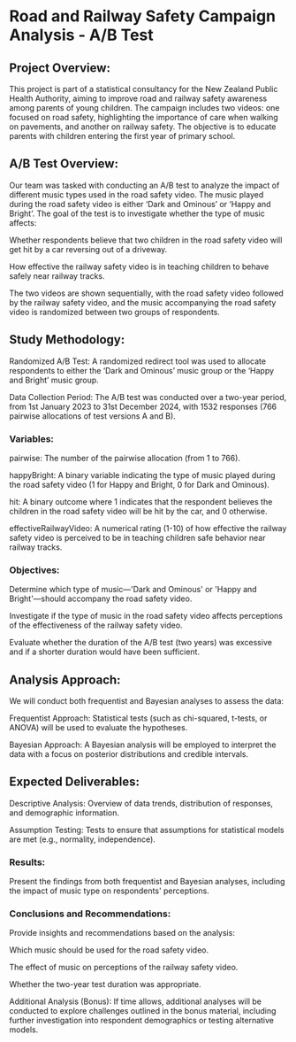# Road and Railway Safety Campaign Analysis - A/B Test
## Project Overview:
This project is part of a statistical consultancy for the New Zealand Public Health Authority, aiming to improve road and railway safety awareness among parents of young children. The campaign includes two videos: one focused on road safety, highlighting the importance of care when walking on pavements, and another on railway safety. The objective is to educate parents with children entering the first year of primary school.

## A/B Test Overview:
Our team was tasked with conducting an A/B test to analyze the impact of different music types used in the road safety video. The music played during the road safety video is either ‘Dark and Ominous’ or ‘Happy and Bright’. The goal of the test is to investigate whether the type of music affects:

Whether respondents believe that two children in the road safety video will get hit by a car reversing out of a driveway.

How effective the railway safety video is in teaching children to behave safely near railway tracks.

The two videos are shown sequentially, with the road safety video followed by the railway safety video, and the music accompanying the road safety video is randomized between two groups of respondents.

## Study Methodology:
Randomized A/B Test: A randomized redirect tool was used to allocate respondents to either the ‘Dark and Ominous’ music group or the ‘Happy and Bright’ music group.

Data Collection Period: The A/B test was conducted over a two-year period, from 1st January 2023 to 31st December 2024, with 1532 responses (766 pairwise allocations of test versions A and B).

### Variables:

pairwise: The number of the pairwise allocation (from 1 to 766).

happyBright: A binary variable indicating the type of music played during the road safety video (1 for Happy and Bright, 0 for Dark and Ominous).

hit: A binary outcome where 1 indicates that the respondent believes the children in the road safety video will be hit by the car, and 0 otherwise.

effectiveRailwayVideo: A numerical rating (1-10) of how effective the railway safety video is perceived to be in teaching children safe behavior near railway tracks.

### Objectives:
Determine which type of music—'Dark and Ominous' or 'Happy and Bright'—should accompany the road safety video.

Investigate if the type of music in the road safety video affects perceptions of the effectiveness of the railway safety video.

Evaluate whether the duration of the A/B test (two years) was excessive and if a shorter duration would have been sufficient.

## Analysis Approach:
We will conduct both frequentist and Bayesian analyses to assess the data:

Frequentist Approach: Statistical tests (such as chi-squared, t-tests, or ANOVA) will be used to evaluate the hypotheses.

Bayesian Approach: A Bayesian analysis will be employed to interpret the data with a focus on posterior distributions and credible intervals.

## Expected Deliverables:
Descriptive Analysis: Overview of data trends, distribution of responses, and demographic information.

Assumption Testing: Tests to ensure that assumptions for statistical models are met (e.g., normality, independence).

### Results: 
Present the findings from both frequentist and Bayesian analyses, including the impact of music type on respondents' perceptions.

### Conclusions and Recommendations: 
Provide insights and recommendations based on the analysis:

Which music should be used for the road safety video.

The effect of music on perceptions of the railway safety video.

Whether the two-year test duration was appropriate.

Additional Analysis (Bonus):
If time allows, additional analyses will be conducted to explore challenges outlined in the bonus material, including further investigation into respondent demographics or testing alternative models.
